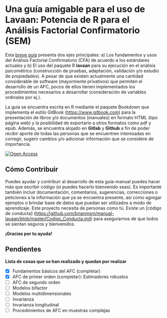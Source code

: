 # Una guía amigable para el uso de Lavaan: Potencia de R para el Análisis Factorial Confirmatorio (SEM)

Esta [breve guía](https://brianmsm.github.io/manual-lavaan/) presenta dos ejes principales: a) Los fundamentos y usos del Análisis Factorial Confirmatorio (CFA) de acuerdo a los estándares actuales y b) El uso del paquete R **lavaan** para su ejecución en el análisis psicométrico (construcción de pruebas, adaptación, validación y/o estudio de propiedades). A pesar de que existen actualmente una cantidad considerable de software (mayormente privativos) que permiten el desarrollo de un AFC, pocos de ellos tienen implementados los procedimientos necesarios a desarrollar (consideración de variables ordinales por ej.).

La guía se encuentra escrita en R mediante el paquete Bookdown que implementa el estilo GitBook (https://www.gitbook.com) para la presentación de libros y/o documentos (manuales) en formato HTML (tipo página web) y la posibilidad de exportarlo a otros formatos como pdf y epub. Además, se encuentra alojado en **Gitlab** y **Github** a fin de poder recibir aporte de todas las personas que se encuentren interesadas en corregir, sugerir cambios y/o adicionar información que se considere de importancia. 

[![Open Access](https://brianmsm.github.io/manual-lavaan/images/openaccess.png)](https://brianmsm.github.io/manual-lavaan/images/openaccess.png "Open Access")

## Cómo Contribuir

Puedes ayudar y contribuir al desarrollo de esta guía-manual puedes hacer más que escribir código (si puedes hacerlo bienvenido seas). Es importante también incluir documentación, comentarios, sugerencias, correcciones o peticiones a la información que ya se encuentra presente, así como agregar ejemplos o brindar base de datos que puedan ser utilizados a modo de aprendizaje. Este proyecto necesita de personas como tú. Existe un [código de conducta] (https://github.com/brianmsm/manual-lavaan/blob/master/Codigo_Conducta.md) para asegurarnos de que todos se sientan seguros y bienvenidos.

**¡Gracias por tu ayuda!**

## Pendientes

**Lista de cosas que se han realizado y quedan por realizar**

- [x] Fundamentos básicos del AFC (completar)
- [x] AFC de primer orden (completar): Estimadores robustos
- [ ] AFC de segundo orden
- [ ] Modelos bifactor
- [ ] Modelos multidimensionales
- [ ] Invarianza
- [ ] Invarianza longitudinal
- [ ] Procedimientos de AFC en muestras complejas
